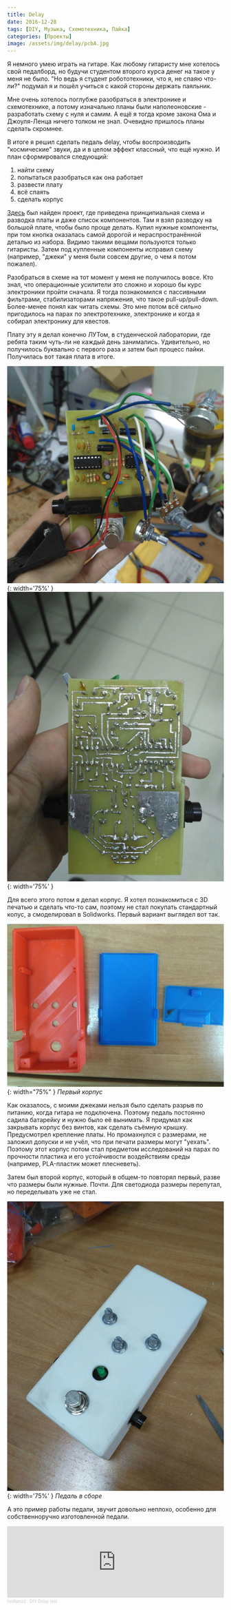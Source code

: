 ```yaml
---
title: Delay
date: 2016-12-28
tags: [DIY, Музыка, Схемотехника, Пайка]
categories: [Проекты]
image: /assets/img/delay/pcbA.jpg
---
```


Я немного умею играть на гитаре. Как любому гитаристу мне хотелось свой педалборд, но будучи студентом второго курса
денег на такое у меня не было. "Но ведь я студент робототехники, что я, не спаяю что-ли?" подумал я и пошёл учиться с
какой стороны держать паяльник.

<!--cut!-->

Мне очень хотелось поглубже разобраться в электронике и схемотехнике, а потому изначально планы были наполеоновские - 
разработать схему с нуля и самим. А ещё я тогда кроме закона Ома и Джоуля-Ленца ничего толком не знал. Очевидно пришлось
планы сделать скромнее.

В итоге я решил сделать педаль delay, чтобы воспроизводить "космические" звуки, да и в целом эффект классный, что ещё
нужно. И план сформировался следующий:

1. найти схему
2. попытаться разобраться как она работает
3. развести плату
4. всё спаять
5. сделать корпус

[Здесь](https://guitar-gear.ru/2016/deep-blie-delay/) был найден проект, где приведена принципиальная схема и разводка
платы и даже список компонентов. Там я взял разводку на большой плате, чтобы было проще делать. Купил нужные компоненты,
при том кнопка оказалась самой дорогой и нераспространённой деталью из набора. Видимо такими вещами пользуются только
гитаристы. Затем под купленные компоненты исправил схему (например, "джеки" у меня были совсем другие, о чем я потом 
пожалел).

Разобраться в схеме на тот момент у меня не получилось вовсе. Кто знал, что операционные усилители это сложно и хорошо бы
курс электроники пройти сначала. Я тогда познакомился с пассивными фильтрами, стабилизаторами напряжения, что такое
pull-up/pull-down. Более-менее понял как читать схемы. Это мне потом всё сильно пригодилось на парах по электротехнике,
электронике и когда я собирал электронику для квестов.

Плату эту я делал конечно ЛУТом, в студенческой лаборатории, где ребята таким чуть-ли не каждый день занимались.
Удивительно, но получилось буквально с первого раза и затем был процесс пайки. Получилась вот такая плата в итоге.

![Плата с лицевой стороны](/assets/img/delay/pcbA.jpg){: width='75%' }
![Плата с обратной стороны](/assets/img/delay/pcbB.jpg){: width='75%' }

Для всего этого потом я делал корпус. Я хотел познакомиться с 3D печатью и сделать что-то сам, поэтому не стал покупать
стандартный копус, а смоделировал в Solidworks. Первый вариант выглядел вот так.

![Первый корпус](/assets/img/delay/box_1.jpg){: width="75%" } *Первый корпус*

Как оказалось, с моими джеками нельзя было сделать разрыв по питанию, когда гитара не подключена. Поэтому педаль постоянно
садила батарейку и нужно было её вынимать. Я придумал как закрывать корпус без винтов, как сделать съёмную крышку. 
Предусмотрел крепление платы. Но промахнулся с размерами, не заложил допуски и не учёл, что при печати размеры могут 
"уехать". Поэтому этот корпус потом стал предметом исследований на парах по прочности пластика и его устойчивости 
воздействиям среды (например, PLA-пластик может плесневеть).

Затем был второй корпус, который в общем-то повторял первый, разве что размеры были нужные. Почти. Для светодиода размеры
перепутал, но переделывать уже не стал.

![Педаль в сборе](/assets/img/delay/final.jpg){: width='75%' }
*Педаль в сборе*

А это пример работы педали, звучит довольно неплохо, особенно для собственноручно изготовленной педали.
<iframe width="100%" height="166" scrolling="no" frameborder="no" allow="autoplay" src="https://w.soundcloud.com/player/?url=https%3A//api.soundcloud.com/tracks/584613843&color=%23ff5500&auto_play=false&hide_related=false&show_comments=true&show_user=true&show_reposts=false&show_teaser=true"></iframe><div style="font-size: 10px; color: #cccccc;line-break: anywhere;word-break: normal;overflow: hidden;white-space: nowrap;text-overflow: ellipsis; font-family: Interstate,Lucida Grande,Lucida Sans Unicode,Lucida Sans,Garuda,Verdana,Tahoma,sans-serif;font-weight: 100;"><a href="https://soundcloud.com/bedlamzd" title="bedlamzd" target="_blank" style="color: #cccccc; text-decoration: none;">bedlamzd</a> · <a href="https://soundcloud.com/bedlamzd/diy-delay-test" title="DIY Delay test" target="_blank" style="color: #cccccc; text-decoration: none;">DIY Delay test</a></div>
